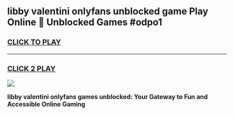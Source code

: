 
## libby valentini onlyfans unblocked game Play Online 👋 Unblocked Games #odpo1
<h3>
<a href="https://premium.freeplayer.one?title=libby_valentini_onlyfans&ref=21F">CLICK TO PLAY</a></h3>
<hr>

<h3>
<a href="https://premium.freeplayer.one?title=libby_valentini_onlyfans&ref=21F">CLICK 2 PLAY</a>
  
</h3>

<a href="https://premium.freeplayer.one?title=libby_valentini_onlyfans&ref=21F/"><img src="https://clearcache.store/games.png"></a>


**libby valentini onlyfans games unblocked: Your Gateway to Fun and Accessible Online Gaming**
